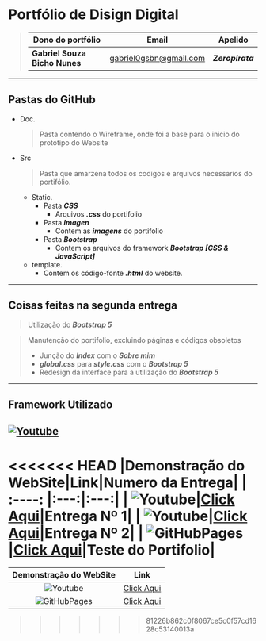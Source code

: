 # Portfólio de Disign Digital #

> |Dono do portfólio|Email|Apelido|
> |----|-----|-----|
> |**Gabriel Souza Bicho Nunes**|gabriel0gsbn@gmail.com|***Zeropirata***|

---

## Pastas do GitHub ##

* Doc.
    > Pasta contendo o Wireframe, onde foi a base para o inicio do protótipo do Website

* Src
    > Pasta que amarzena todos os codigos e arquivos necessarios do portifólio.

  * Static.
    * Pasta ***CSS***
      * Arquivos ***.css*** do portifolio
    * Pasta ***Imagen***
      * Contem as ***imagens*** do portifolio
    * Pasta ***Bootstrap***
      * Contem os arquivos do framework ***Bootstrap [CSS & JavaScript]***
  * template.
    * Contem os código-fonte ***.html*** do website.
  
---
## Coisas feitas na segunda entrega ##
> Utilização do ***Bootstrap 5***

> Manutenção do portifolio, excluindo páginas e códigos obsoletos
> * Junção do ***Index*** com o ***Sobre mim***
> * ***global.css*** para ***style.css*** com o ***Bootstrap 5***
> * Redesign da interface para a utilização do ***Bootstrap 5***
---
## Framework Utilizado ##

<a href="https://getbootstrap.com/">![Youtube](https://img.shields.io/badge/Bootstrap-563D7C?style=for-the-badge&logo=bootstrap&logoColor=white)</a>
---
<<<<<<< HEAD
|Demonstração do WebSite|Link|Numero da Entrega|
| :----: |:---:|:---:|
| ![Youtube](https://img.shields.io/badge/YouTube-FF0000?style=for-the-badge&logo=youtube&logoColor=white)|<a href="https://www.youtube.com/watch?v=JCPDhqW1_6o">Click Aqui</a>|Entrega Nº 1|
| ![Youtube](https://img.shields.io/badge/YouTube-FF0000?style=for-the-badge&logo=youtube&logoColor=white)|<a href="https://www.youtube.com/watch?v=G9SlitMFbJo">Click Aqui</a>|Entrega Nº 2|
| ![GitHubPages](https://img.shields.io/badge/GitHub-100000?style=for-the-badge&logo=github&logoColor=white)|<a href="https://zeropirata.github.io/portifolio/src/template/index.html">Click Aqui</a>|Teste do Portifolio|
=======
|Demonstração do WebSite|Link|
| :----: |:---:|
| ![Youtube](https://img.shields.io/badge/YouTube-FF0000?style=for-the-badge&logo=youtube&logoColor=white)|<a href="https://www.youtube.com/watch?v=JCPDhqW1_6o">Click Aqui</a>|
| ![GitHubPages](https://img.shields.io/badge/GitHub-100000?style=for-the-badge&logo=github&logoColor=white)|<a href="https://zeropirata.github.io/portifolio/src/template/index.html">Click Aqui</a>|
>>>>>>> 81226b862c0f8067ce5c0f57cd1628c53140013a
